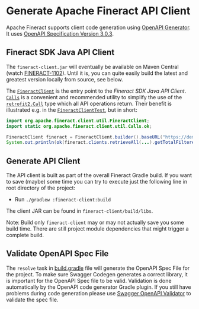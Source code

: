 Generate Apache Fineract API Client
============

Apache Fineract supports client code generation using [OpenAPI Generator](https://openapi-generator.tech). It uses [OpenAPI Specification Version 3.0.3](https://swagger.io/specification/).

## Fineract SDK Java API Client

The `fineract-client.jar` will eventually be available on Maven Central (watch [FINERACT-1102](https://issues.apache.org/jira/browse/FINERACT-1102)).  Until it is, you can quite easily build the latest and greatest version locally from source, see below.

The [`FineractClient`](https://github.com/apache/fineract/search?q=FineractClient.java) is the entry point to the _Fineract SDK Java API Client_. [`Calls`](https://github.com/apache/fineract/search?q=Calls.java) is a convenient and recommended utility to simplify the use of the [`retrofit2.Call`](https://square.github.io/retrofit/2.x/retrofit/retrofit2/Call.html) type which all API operations return. Their benefit is illustrated e.g. in the [`FineractClientTest`](https://github.com/apache/fineract/search?q=FineractClientTest.java), but in short:

```java
import org.apache.fineract.client.util.FineractClient;
import static org.apache.fineract.client.util.Calls.ok;

FineractClient fineract = FineractClient.builder().baseURL("https://demo.fineract.dev/fineract-provider/api/v1/").tenant("default").basicAuth("mifos", "password").build();
System.out.println(ok(fineract.clients.retrieveAll(...).getTotalFilteredRecords());
```

## Generate API Client

The API client is built as part of the overall Fineract Gradle build. If you want to save (maybe) some time you can try to execute just the following line in root directory of the project:

- Run `./gradlew :fineract-client:build`

The client JAR can be found in `fineract-client/build/libs`.

Note: Build only `fineract-client` may or may not actually save you some build time. There are still project module dependencies that might trigger a complete build.

## Validate OpenAPI Spec File

The `resolve` task in [build.gradle](https://github.com/apache/fineract/blob/develop/fineract-provider/build.gradle#L80) file will generate the OpenAPI Spec File for the project. To make sure Swagger Codegen generates a correct library, it is important for the OpenAPI Spec file to be valid. Validation is done automatically by the OpenAPI code generator Gradle plugin. If you still have problems during code generation please use [Swagger OpenAPI Validator](https://validator.swagger.io/) to validate the spec file.
